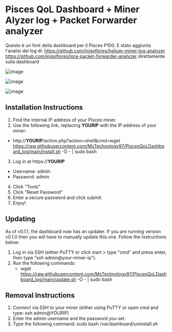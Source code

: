 # Pisces QoL Dashboard + Miner Alyzer log + Packet Forwarder analyzer
Questo è un fork della dashboard per il Pisces P100.
E stato aggiunta l'analisi dei log di:
https://github.com/inigoflores/helium-miner-log-analyzer
https://github.com/inigoflores/lora-packet-forwarder-analyzer
direttamente sulla dashboard

![image](https://user-images.githubusercontent.com/86824210/169670169-80e98349-b015-48a2-94bd-cf1ff813dad3.png)


![image](https://user-images.githubusercontent.com/86824210/169652829-dc78392c-25af-470e-9de2-65a7c8e10a5a.png)



![image](https://user-images.githubusercontent.com/86824210/168473124-1c0068e1-0a0c-4934-b42c-464fafcc4d6f.png)






## Installation Instructions ##

1. Find the internal IP address of your Pisces miner.
2. Use the following link, replacing __YOURIP__ with the IP address of your miner:
  - http://__YOURIP__/action.php?action=shell&cmd=wget https://raw.githubusercontent.com/MzTechnology97/PiscesQoLDashboard_log/main/install.sh -O - | sudo bash
3. Log in at https://__YOURIP__
  - Username: admin
  - Password: admin
4. Click "Tools"
5. Click "Reset Password"
6. Enter a secure password and click submit.
7. Enjoy!


## Updating ##

As of v0.1.1, the dashboard now has an updater.  If you are running version v0.1.0 then you will have to manually update this one.  Follow the instructions below:

1. Log in via SSH (either PuTTY or click start > type "cmd" and press enter, then type "ssh admin@your-miner-ip").
2. Run the following commands:
   - wget https://raw.githubusercontent.com/MzTechnology97/PiscesQoLDashboard_log/main/update.sh -O - | sudo bash

## Removal Instructions ##

1. Connect via SSH to your miner (either using PuTTY or open cmd and type:  ssh admin@YOURIP)
2. Enter the admin username and the password you set.
3. Type the following command:  sudo bash /var/dashboard/uninstall.sh
